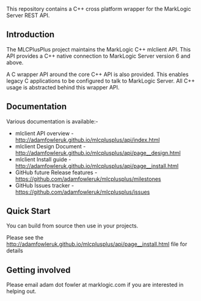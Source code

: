 This repository contains a C++ cross platform wrapper for the MarkLogic Server REST API.

## Introduction

The MLCPlusPlus project maintains the MarkLogic C++ mlclient API. This API provides a C++ native connection
to MarkLogic Server version 6 and above.

A C wrapper API around the core C++ API is also provided. This enables legacy C applications to be configured to
talk to MarkLogic Server. All C++ usage is abstracted behind this wrapper API.

## Documentation

Various documentation is available:-
 - mlclient API overview - http://adamfowleruk.github.io/mlcplusplus/api/index.html
 - mlclient Design Document -http://adamfowleruk.github.io/mlcplusplus/api/page__design.html
 - mlclient Install guide - http://adamfowleruk.github.io/mlcplusplus/api/page__install.html
 - GitHub future Release features - https://github.com/adamfowleruk/mlcplusplus/milestones
 - GitHub Issues tracker - https://github.com/adamfowleruk/mlcplusplus/issues

## Quick Start

You can build from source then use in your projects.

Please see the http://adamfowleruk.github.io/mlcplusplus/api/page__install.html file for details

## Getting involved

Please email adam dot fowler at marklogic.com if you are interested in helping out.
